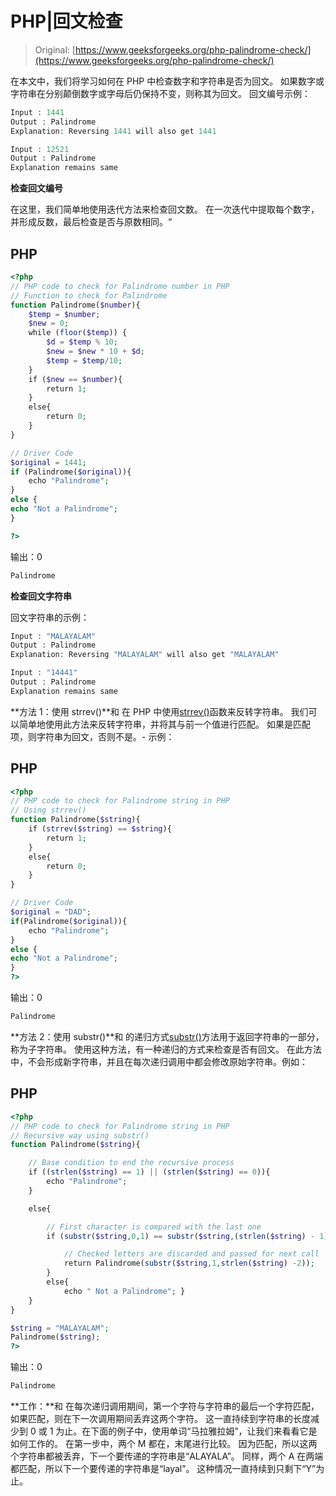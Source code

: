 # PHP|回文检查

> Original: [https://www.geeksforgeeks.org/php-palindrome-check/](https://www.geeksforgeeks.org/php-palindrome-check/)

在本文中，我们将学习如何在 PHP 中检查数字和字符串是否为回文。 如果数字或字符串在分别颠倒数字或字母后仍保持不变，则称其为回文。
回文编号示例：

```php
Input : 1441
Output : Palindrome
Explanation: Reversing 1441 will also get 1441

Input : 12521
Output : Palindrome
Explanation remains same
```

**检查回文编号**

在这里，我们简单地使用迭代方法来检查回文数。 在一次迭代中提取每个数字，并形成反数，最后检查是否与原数相同。“

## PHP

```php
<?php
// PHP code to check for Palindrome number in PHP
// Function to check for Palindrome
function Palindrome($number){ 
    $temp = $number; 
    $new = 0; 
    while (floor($temp)) { 
        $d = $temp % 10; 
        $new = $new * 10 + $d; 
        $temp = $temp/10; 
    } 
    if ($new == $number){ 
        return 1; 
    }
    else{
        return 0;
    }
} 

// Driver Code
$original = 1441;
if (Palindrome($original)){ 
    echo "Palindrome"; 
}
else { 
echo "Not a Palindrome"; 
}

?> 
```

输出：0

```php
Palindrome
```

**检查回文字符串**

回文字符串的示例：

```php
Input : "MALAYALAM"
Output : Palindrome
Explanation: Reversing "MALAYALAM" will also get "MALAYALAM"

Input : "14441"
Output : Palindrome
Explanation remains same
```

**方法 1：使用 strrev()**和
在 PHP 中使用[strrev()](https://www.geeksforgeeks.org/php-reverse-string/)函数来反转字符串。 我们可以简单地使用此方法来反转字符串，并将其与前一个值进行匹配。 如果是匹配项，则字符串为回文，否则不是。-
示例：

## PHP

```php
<?php
// PHP code to check for Palindrome string in PHP
// Using strrev()
function Palindrome($string){ 
    if (strrev($string) == $string){ 
        return 1; 
    }
    else{
        return 0;
    }
} 

// Driver Code
$original = "DAD";
if(Palindrome($original)){ 
    echo "Palindrome"; 
}
else { 
echo "Not a Palindrome"; 
}
?> 
```

输出：0

```php
Palindrome
```

**方法 2：使用 substr()**和
的递归方式[substr()](https://www.geeksforgeeks.org/php-substr-function/)方法用于返回字符串的一部分，称为子字符串。 使用这种方法，有一种递归的方式来检查是否有回文。 在此方法中，不会形成新字符串，并且在每次递归调用中都会修改原始字符串。例如：

## PHP

```php
<?php
// PHP code to check for Palindrome string in PHP
// Recursive way using substr()
function Palindrome($string){

    // Base condition to end the recursive process
    if ((strlen($string) == 1) || (strlen($string) == 0)){
        echo "Palindrome";
    }

    else{

        // First character is compared with the last one
        if (substr($string,0,1) == substr($string,(strlen($string) - 1),1)){

            // Checked letters are discarded and passed for next call
            return Palindrome(substr($string,1,strlen($string) -2));
        }
        else{
            echo " Not a Palindrome"; }
    }
}

$string = "MALAYALAM";
Palindrome($string);
?> 
```

输出：0

```php
Palindrome
```

**工作：**和
在每次递归调用期间，第一个字符与字符串的最后一个字符匹配，如果匹配，则在下一次调用期间丢弃这两个字符。 这一直持续到字符串的长度减少到 0 或 1 为止。在下面的例子中，使用单词“马拉雅拉姆”，让我们来看看它是如何工作的。
在第一步中，两个 M 都在，末尾进行比较。 因为匹配，所以这两个字符串都被丢弃，下一个要传递的字符串是“ALAYALA”。 同样，两个 A 在两端都匹配，所以下一个要传递的字符串是“layal”。 这种情况一直持续到只剩下“Y”为止。